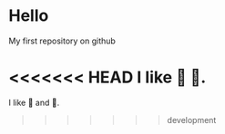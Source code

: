# Hello
My first repository on github

<<<<<<< HEAD
I like :grapes: :cookie:.
=======
I like :grapes: and :cookie:.
>>>>>>> development
